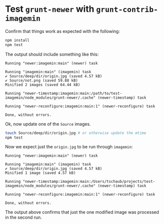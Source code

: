 # Test `grunt-newer` with `grunt-contrib-imagemin`

Confirm that things work as expected with the following:

```bash
npm install
npm test
```

The output should include something like this:

```
Running "newer:imagemin:main" (newer) task

Running "imagemin:main" (imagemin) task
✔ Source/deep/dir/origin.jpg (saved 4.57 kB)
✔ Source/not.png (saved 59.88 kB)
Minified 2 images (saved 64.44 kB)

Running "newer-timestamp:imagemin:main:/path/to/test-imagemin/node_modules/grunt-newer/.cache" (newer-timestamp) task

Running "newer-reconfigure:imagemin:main:1" (newer-reconfigure) task

Done, without errors.
```

Ok, now update one of the `Source` images.

```bash
touch Source/deep/dir/origin.jpg # or otherwise update the mtime
npm test
```

Now we expect just the `origin.jpg` to be run through `imagemin`:

```
Running "newer:imagemin:main" (newer) task

Running "imagemin:main" (imagemin) task
✔ Source/deep/dir/origin.jpg (saved 4.57 kB)
Minified 1 image (saved 4.57 kB)

Running "newer-timestamp:imagemin:main:/Users/tschaub/projects/test-imagemin/node_modules/grunt-newer/.cache" (newer-timestamp) task

Running "newer-reconfigure:imagemin:main:1" (newer-reconfigure) task

Done, without errors.
```

The output above confirms that just the one modified image was processed in the second run.
